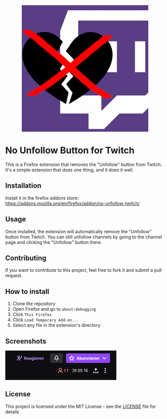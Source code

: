 <center><img src="assets/icons/tnuf.jpg" width="400" /></center>

# **No Unfollow Button for Twitch**

This is a Firefox extension that removes the "Unfollow" button from Twitch. It's a simple extension that does one thing, and it does it well.

## Installation
Install it in the firefox addons store: https://addons.mozilla.org/en/firefox/addon/no-unfollow-twitch/

## Usage
Once installed, the extension will automatically remove the "Unfollow" button from Twitch. You can still unfollow channels by going to the channel page and clicking the "Unfollow" button there.

## Contributing
If you want to contribute to this project, feel free to fork it and submit a pull request.

## How to install
1. Clone the repository
2. Open Firefox and go to `about:debugging`
3. Click `This Firefox`
4. Click `Load Temporary Add-on...`
5. Select any file in the extension's directory

## Screenshots
<img src="assets/screenshots/screenshot_1.png" />

## License
This project is licensed under the MIT License - see the [LICENSE](LICENSE) file for details
